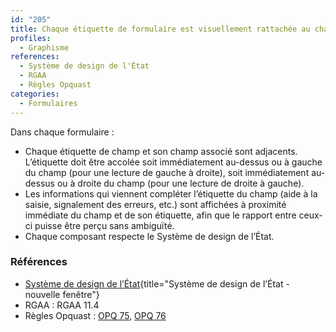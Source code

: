 ```yaml
---
id: "205"
title: Chaque étiquette de formulaire est visuellement rattachée au champ qu’elle décrit
profiles:
  - Graphisme
references:
  - Système de design de l'État
  - RGAA
  - Règles Opquast
categories:
  - Formulaires
---
```


Dans chaque formulaire :
* Chaque étiquette de champ et son champ associé sont adjacents. L’étiquette doit être accolée soit immédiatement au-dessus ou à gauche du champ (pour une lecture de gauche à droite), soit immédiatement au-dessus ou à droite du champ (pour une lecture de droite à gauche).
* Les informations qui viennent compléter l’étiquette du champ (aide à la saisie, signalement des erreurs, etc.) sont affichées à proximité immédiate du champ et de son étiquette, afin que le rapport entre ceux-ci puisse être perçu sans ambiguïté.
* Chaque composant respecte le Système de design de l’État.

### Références
* [Système de design de l’État](https://www.systeme-de-design.gouv.fr/composants-et-modeles){title="Système de design de l’État - nouvelle fenêtre"}
*   RGAA : RGAA 11.4
*   Règles Opquast : [OPQ 75](https://checklists.opquast.com/fr/assurance-qualite-web/chaque-etiquette-de-formulaire-est-visuellement-rattachee-au-champ-quelle-decrit), [OPQ 76](https://checklists.opquast.com/fr/assurance-qualite-web/les-informations-contextuelles-se-rapportant-a-un-champ-de-formulaire-lui-sont-visuellement-rattachees)
